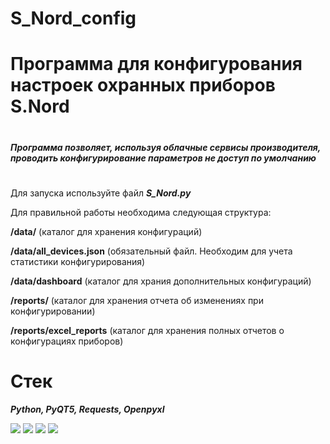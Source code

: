 # S_Nord_config
#
# Программа для конфигурования настроек охранных приборов S.Nord 
#
***Программа позволяет, используя облачные сервисы производителя, проводить конфигурирование параметров не доступ по умолчанию***
#

Для запуска используйте файл ***S_Nord.py***

Для правильной работы необходима следующая структура:

**/data/** (каталог для хранения конфигураций)

**/data/all_devices.json** (обязательный файл. Необходим для учета статистики конфигурирования)

**/data/dashboard** (каталог для храния дополнительных конфигураций)

**/reports/** (каталог для хранения отчета об изменениях при конфигурировании)

**/reports/excel_reports** (каталог для хранения полных отчетов о конфигурациях приборов)

# Стек
***Python, PyQT5, Requests, Openpyxl***

<img src="https://img.shields.io/badge/Python-white?style=for-the-badge&logo=python&logoColor=blue"/> <img src="https://img.shields.io/badge/PyQT5-white?style=for-the-badge&logo=python&logoColor=blue"/> <img src="https://img.shields.io/badge/Requests-white?style=for-the-badge&logo=python&logoColor=blue"/> <img src="https://img.shields.io/badge/Openpyxl-white?style=for-the-badge&logo=python&logoColor=blue"/>


